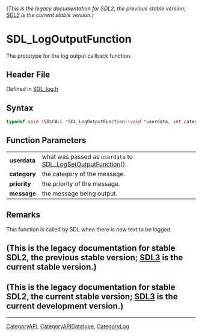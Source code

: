 ###### (This is the legacy documentation for SDL2, the previous stable version; [SDL3](https://wiki.libsdl.org/SDL3/) is the current stable version.)
# SDL_LogOutputFunction

The prototype for the log output callback function.

## Header File

Defined in [SDL_log.h](https://github.com/libsdl-org/SDL/blob/SDL2/include/SDL_log.h)

## Syntax

```c
typedef void (SDLCALL *SDL_LogOutputFunction)(void *userdata, int category, SDL_LogPriority priority, const char *message);
```

## Function Parameters

|              |                                                                                          |
| ------------ | ---------------------------------------------------------------------------------------- |
| **userdata** | what was passed as `userdata` to [SDL_LogSetOutputFunction](SDL_LogSetOutputFunction)(). |
| **category** | the category of the message.                                                             |
| **priority** | the priority of the message.                                                             |
| **message**  | the message being output.                                                                |

## Remarks

This function is called by SDL when there is new text to be logged.

## (This is the legacy documentation for stable SDL2, the previous stable version; [SDL3](https://wiki.libsdl.org/SDL3/) is the current stable version.)



## (This is the legacy documentation for stable SDL2, the current stable version; [SDL3](https://wiki.libsdl.org/SDL3/) is the current development version.)



----
[CategoryAPI](CategoryAPI), [CategoryAPIDatatype](CategoryAPIDatatype), [CategoryLog](CategoryLog)

